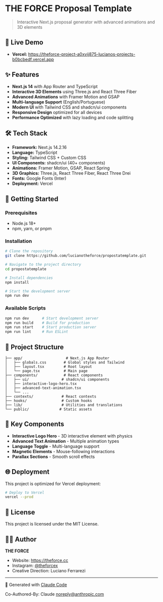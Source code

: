 # THE FORCE Proposal Template

> Interactive Next.js proposal generator with advanced animations and 3D elements

## 🚀 Live Demo

- **Vercel:** https://theforce-project-a0xvij875-lucianos-projects-b0bcbedf.vercel.app

## ✨ Features

- **Next.js 14** with App Router and TypeScript
- **Interactive 3D Elements** using Three.js and React Three Fiber
- **Advanced Animations** with Framer Motion and GSAP
- **Multi-language Support** (English/Portuguese)
- **Modern UI** with Tailwind CSS and shadcn/ui components
- **Responsive Design** optimized for all devices
- **Performance Optimized** with lazy loading and code splitting

## 🛠️ Tech Stack

- **Framework:** Next.js 14.2.16
- **Language:** TypeScript
- **Styling:** Tailwind CSS + Custom CSS
- **UI Components:** shadcn/ui (40+ components)
- **Animations:** Framer Motion, GSAP, React Spring
- **3D Graphics:** Three.js, React Three Fiber, React Three Drei
- **Fonts:** Google Fonts (Inter)
- **Deployment:** Vercel

## 🚀 Getting Started

### Prerequisites

- Node.js 18+ 
- npm, yarn, or pnpm

### Installation

```bash
# Clone the repository
git clone https://github.com/lucianotheforce/propostatemplate.git

# Navigate to the project directory
cd propostatemplate

# Install dependencies
npm install

# Start the development server
npm run dev
```

### Available Scripts

```bash
npm run dev      # Start development server
npm run build    # Build for production
npm run start    # Start production server
npm run lint     # Run ESLint
```

## 📁 Project Structure

```
├── app/                    # Next.js App Router
│   ├── globals.css        # Global styles and Tailwind
│   ├── layout.tsx         # Root layout
│   └── page.tsx           # Main page
├── components/            # React components
│   ├── ui/               # shadcn/ui components
│   ├── interactive-logo-hero.tsx
│   ├── advanced-text-animation.tsx
│   └── ...
├── contexts/             # React contexts
├── hooks/                # Custom hooks
├── lib/                  # Utilities and translations
└── public/              # Static assets
```

## 🎨 Key Components

- **Interactive Logo Hero** - 3D interactive element with physics
- **Advanced Text Animation** - Multiple animation types
- **Language Toggle** - Multi-language support
- **Magnetic Elements** - Mouse-following interactions
- **Parallax Sections** - Smooth scroll effects

## 🌐 Deployment

This project is optimized for Vercel deployment:

```bash
# Deploy to Vercel
vercel --prod
```

## 📝 License

This project is licensed under the MIT License.

## 👨‍💻 Author

**THE FORCE**
- Website: https://theforce.cc
- Instagram: [@theforcex](https://instagram.com/theforcex)
- Creative Direction: Luciano Ferrarezi

---

🤖 Generated with [Claude Code](https://claude.ai/code)

Co-Authored-By: Claude <noreply@anthropic.com>